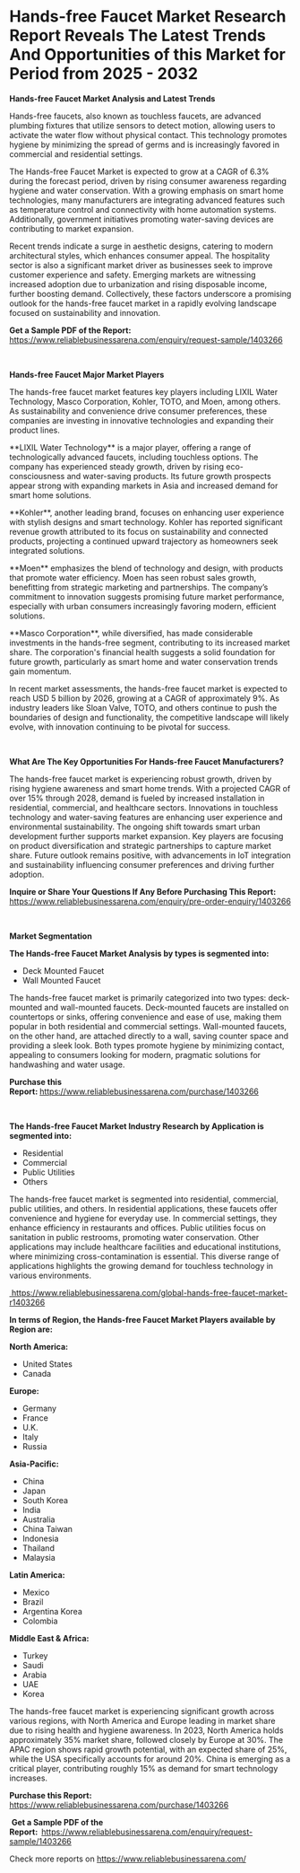 <p><h1>Hands-free Faucet Market Research Report Reveals The Latest Trends And Opportunities of this Market for Period from 2025 - 2032</h1></p><p><strong>Hands-free Faucet Market Analysis and Latest Trends</strong></p>
<p><p>Hands-free faucets, also known as touchless faucets, are advanced plumbing fixtures that utilize sensors to detect motion, allowing users to activate the water flow without physical contact. This technology promotes hygiene by minimizing the spread of germs and is increasingly favored in commercial and residential settings.</p><p>The Hands-free Faucet Market is expected to grow at a CAGR of 6.3% during the forecast period, driven by rising consumer awareness regarding hygiene and water conservation. With a growing emphasis on smart home technologies, many manufacturers are integrating advanced features such as temperature control and connectivity with home automation systems. Additionally, government initiatives promoting water-saving devices are contributing to market expansion.</p><p>Recent trends indicate a surge in aesthetic designs, catering to modern architectural styles, which enhances consumer appeal. The hospitality sector is also a significant market driver as businesses seek to improve customer experience and safety. Emerging markets are witnessing increased adoption due to urbanization and rising disposable income, further boosting demand. Collectively, these factors underscore a promising outlook for the hands-free faucet market in a rapidly evolving landscape focused on sustainability and innovation.</p></p>
<p><strong>Get a Sample PDF of the Report:&nbsp;</strong> <a href="https://www.reliablebusinessarena.com/enquiry/request-sample/1403266?utm_campaign=3251&utm_medium=2&utm_source=Github&utm_content=ia&utm_term=28032025&utm_id=hands-free-faucet">https://www.reliablebusinessarena.com/enquiry/request-sample/1403266</a></p>
<p>&nbsp;</p>
<p><strong>Hands-free Faucet Major Market Players</strong></p>
<p><p>The hands-free faucet market features key players including LIXIL Water Technology, Masco Corporation, Kohler, TOTO, and Moen, among others. As sustainability and convenience drive consumer preferences, these companies are investing in innovative technologies and expanding their product lines.</p><p>**LIXIL Water Technology** is a major player, offering a range of technologically advanced faucets, including touchless options. The company has experienced steady growth, driven by rising eco-consciousness and water-saving products. Its future growth prospects appear strong with expanding markets in Asia and increased demand for smart home solutions.</p><p>**Kohler**, another leading brand, focuses on enhancing user experience with stylish designs and smart technology. Kohler has reported significant revenue growth attributed to its focus on sustainability and connected products, projecting a continued upward trajectory as homeowners seek integrated solutions.</p><p>**Moen** emphasizes the blend of technology and design, with products that promote water efficiency. Moen has seen robust sales growth, benefitting from strategic marketing and partnerships. The company’s commitment to innovation suggests promising future market performance, especially with urban consumers increasingly favoring modern, efficient solutions.</p><p>**Masco Corporation**, while diversified, has made considerable investments in the hands-free segment, contributing to its increased market share. The corporation's financial health suggests a solid foundation for future growth, particularly as smart home and water conservation trends gain momentum.</p><p>In recent market assessments, the hands-free faucet market is expected to reach USD 5 billion by 2026, growing at a CAGR of approximately 9%. As industry leaders like Sloan Valve, TOTO, and others continue to push the boundaries of design and functionality, the competitive landscape will likely evolve, with innovation continuing to be pivotal for success.</p></p>
<p>&nbsp;</p>
<p><strong>What Are The Key Opportunities For Hands-free Faucet Manufacturers?</strong></p>
<p><p>The hands-free faucet market is experiencing robust growth, driven by rising hygiene awareness and smart home trends. With a projected CAGR of over 15% through 2028, demand is fueled by increased installation in residential, commercial, and healthcare sectors. Innovations in touchless technology and water-saving features are enhancing user experience and environmental sustainability. The ongoing shift towards smart urban development further supports market expansion. Key players are focusing on product diversification and strategic partnerships to capture market share. Future outlook remains positive, with advancements in IoT integration and sustainability influencing consumer preferences and driving further adoption.</p></p>
<p><strong>Inquire or Share Your Questions If Any Before Purchasing This Report:</strong> <a href="https://www.reliablebusinessarena.com/enquiry/pre-order-enquiry/1403266?utm_campaign=3251&utm_medium=2&utm_source=Github&utm_content=ia&utm_term=28032025&utm_id=hands-free-faucet">https://www.reliablebusinessarena.com/enquiry/pre-order-enquiry/1403266</a></p>
<p>&nbsp;</p>
<p><strong>Market Segmentation</strong></p>
<p><strong>The Hands-free Faucet Market Analysis by types is segmented into:</strong></p>
<p><ul><li>Deck Mounted Faucet</li><li>Wall Mounted Faucet</li></ul></p>
<p><p>The hands-free faucet market is primarily categorized into two types: deck-mounted and wall-mounted faucets. Deck-mounted faucets are installed on countertops or sinks, offering convenience and ease of use, making them popular in both residential and commercial settings. Wall-mounted faucets, on the other hand, are attached directly to a wall, saving counter space and providing a sleek look. Both types promote hygiene by minimizing contact, appealing to consumers looking for modern, pragmatic solutions for handwashing and water usage.</p></p>
<p><strong>Purchase this Report:&nbsp;</strong><a href="https://www.reliablebusinessarena.com/purchase/1403266?utm_campaign=3251&utm_medium=2&utm_source=Github&utm_content=ia&utm_term=28032025&utm_id=hands-free-faucet">https://www.reliablebusinessarena.com/purchase/1403266</a></p>
<p>&nbsp;</p>
<p><strong>The Hands-free Faucet Market Industry Research by Application is segmented into:</strong></p>
<p><ul><li>Residential</li><li>Commercial</li><li>Public Utilities</li><li>Others</li></ul></p>
<p><p>The hands-free faucet market is segmented into residential, commercial, public utilities, and others. In residential applications, these faucets offer convenience and hygiene for everyday use. In commercial settings, they enhance efficiency in restaurants and offices. Public utilities focus on sanitation in public restrooms, promoting water conservation. Other applications may include healthcare facilities and educational institutions, where minimizing cross-contamination is essential. This diverse range of applications highlights the growing demand for touchless technology in various environments.</p></p>
<p><a href="https://www.reliablebusinessarena.com/global-hands-free-faucet-market-r1403266?utm_campaign=3251&utm_medium=2&utm_source=Github&utm_content=ia&utm_term=28032025&utm_id=hands-free-faucet">&nbsp;https://www.reliablebusinessarena.com/global-hands-free-faucet-market-r1403266</a></p>
<p><strong>In terms of Region, the Hands-free Faucet Market Players available by Region are:</strong></p>
<p>
    <p> <strong> North America: </strong>
        <ul>
            <li>United States</li>
            <li>Canada</li>
        </ul>
        </p> 
    <p> <strong> Europe: </strong>
        <ul>
            <li>Germany</li>
            <li>France</li>
            <li>U.K.</li>
            <li>Italy</li>
            <li>Russia</li>
        </ul>
        </p> 
    <p> <strong> Asia-Pacific: </strong>
        <ul>
            <li>China</li>
            <li>Japan</li>
            <li>South Korea</li>
            <li>India</li>
            <li>Australia</li>
            <li>China Taiwan</li>
            <li>Indonesia</li>
            <li>Thailand</li>
            <li>Malaysia</li>
        </ul>
        </p> 
    <p> <strong> Latin America: </strong>
        <ul>
            <li>Mexico</li>
            <li>Brazil</li>
            <li>Argentina Korea</li>
            <li>Colombia</li>
        </ul>
        </p> 
    <p> <strong> Middle East & Africa: </strong>
        <ul>
            <li>Turkey</li>
            <li>Saudi</li>
            <li>Arabia</li>
            <li>UAE</li>
            <li>Korea</li>
        </ul>
    </p>
    </p>
<p><p>The hands-free faucet market is experiencing significant growth across various regions, with North America and Europe leading in market share due to rising health and hygiene awareness. In 2023, North America holds approximately 35% market share, followed closely by Europe at 30%. The APAC region shows rapid growth potential, with an expected share of 25%, while the USA specifically accounts for around 20%. China is emerging as a critical player, contributing roughly 15% as demand for smart technology increases.</p></p>
<p><strong>Purchase this Report: </strong><a href="https://www.reliablebusinessarena.com/purchase/1403266?utm_campaign=3251&utm_medium=2&utm_source=Github&utm_content=ia&utm_term=28032025&utm_id=hands-free-faucet">https://www.reliablebusinessarena.com/purchase/1403266</a></p>
<p>&nbsp;<strong>Get a Sample PDF of the Report:&nbsp;&nbsp;</strong><a href="https://www.reliablebusinessarena.com/enquiry/request-sample/1403266?utm_campaign=3251&utm_medium=2&utm_source=Github&utm_content=ia&utm_term=28032025&utm_id=hands-free-faucet">https://www.reliablebusinessarena.com/enquiry/request-sample/1403266</a></p>
<p><strong></strong></p>
<p>Check more reports on <a href="https://www.reliablebusinessarena.com/?utm_campaign=3251&utm_medium=2&utm_source=Github&utm_content=ia&utm_term=28032025&utm_id=hands-free-faucet">https://www.reliablebusinessarena.com/</a></p>